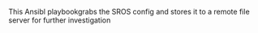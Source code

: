 This Ansibl playbookgrabs the SROS config and stores it to a remote file server for further investigation
